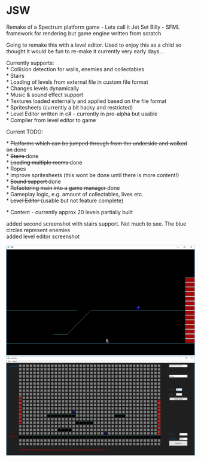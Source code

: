 # JSW
Remake of a Spectrum platform game - Lets call it Jet Set Billy - SFML framework for rendering but game engine written from scratch
<p>
Going to remake this with a level editor. Used to enjoy this as a child so thought it would be fun to re-make it
currently very early days...
<p>
Currently supports: <br>
* Collision detection for walls, enemies and collectables <br>
* Stairs <br>
* Loading of levels from external file in custom file format <br>
* Changes levels dynamically <br>
* Music & sound effect support <br>
* Textures loaded externally and applied based on the file format <br>
* Spritesheets (currently a bit hacky and restricted) <br> 
* Level Editor written in c# - currently in pre-alpha but usable <br>
* Compiler from level editor to game <br>
<p>
<p>
Current TODO: <p>
* <del>Platforms which can be jumped through from the underside and walked on</del> done <br>
* <del> Stairs </del> done <br>
* <del> Loading multiple rooms </del> done <br>
* Ropes <br>
* improve spritesheets (this wont be done until there is more content!) <br>  
* <del> Sound support </del> done <br>
* <del> Refactoring main into a game manager </del> done <br>
* Gameplay logic, e.g. amount of collectables, lives etc. <br>
* <del> Level Editor </del> (usable but not feature complete) <p>
* Content - currently approx 20 levels partially built
<p>
added second screenshot with stairs support. Not much to see. The blue circles represent enemies <br>
added level editor screenshot

![alt text](screenshot1.png)
![alt text](levelEditor/screenshot_editor2.png)
